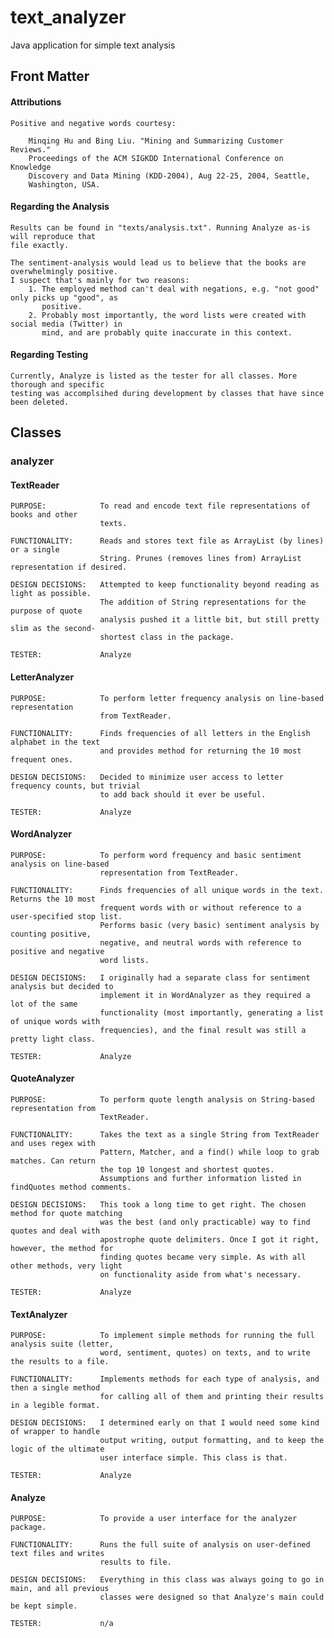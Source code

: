 # text_analyzer
Java application for simple text analysis

## Front Matter

#### Attributions

    Positive and negative words courtesy:
    
        Minqing Hu and Bing Liu. "Mining and Summarizing Customer Reviews." 
        Proceedings of the ACM SIGKDD International Conference on Knowledge 
        Discovery and Data Mining (KDD-2004), Aug 22-25, 2004, Seattle, 
        Washington, USA.
        

#### Regarding the Analysis

    Results can be found in "texts/analysis.txt". Running Analyze as-is will reproduce that
    file exactly.
    
    The sentiment-analysis would lead us to believe that the books are overwhelmingly positive.
    I suspect that's mainly for two reasons:
        1. The employed method can't deal with negations, e.g. "not good" only picks up "good", as
           positive.
        2. Probably most importantly, the word lists were created with social media (Twitter) in 
           mind, and are probably quite inaccurate in this context.


#### Regarding Testing

    Currently, Analyze is listed as the tester for all classes. More thorough and specific
    testing was accomplsihed during development by classes that have since been deleted.


## Classes

### analyzer

#### TextReader

    PURPOSE:            To read and encode text file representations of books and other
                        texts.
    
    FUNCTIONALITY:      Reads and stores text file as ArrayList (by lines) or a single 
                        String. Prunes (removes lines from) ArrayList representation if desired.
    
    DESIGN DECISIONS:   Attempted to keep functionality beyond reading as light as possible.
                        The addition of String representations for the purpose of quote 
                        analysis pushed it a little bit, but still pretty slim as the second-
                        shortest class in the package.
                        
    TESTER:             Analyze
    
    
#### LetterAnalyzer

    PURPOSE:            To perform letter frequency analysis on line-based representation
                        from TextReader.
                        
    FUNCTIONALITY:      Finds frequencies of all letters in the English alphabet in the text
                        and provides method for returning the 10 most frequent ones. 
                        
    DESIGN DECISIONS:   Decided to minimize user access to letter frequency counts, but trivial
                        to add back should it ever be useful.
                        
    TESTER:             Analyze
    

#### WordAnalyzer

    PURPOSE:            To perform word frequency and basic sentiment analysis on line-based
                        representation from TextReader.
                        
    FUNCTIONALITY:      Finds frequencies of all unique words in the text. Returns the 10 most
                        frequent words with or without reference to a user-specified stop list.
                        Performs basic (very basic) sentiment analysis by counting positive, 
                        negative, and neutral words with reference to positive and negative 
                        word lists.
                        
    DESIGN DECISIONS:   I originally had a separate class for sentiment analysis but decided to
                        implement it in WordAnalyzer as they required a lot of the same 
                        functionality (most importantly, generating a list of unique words with
                        frequencies), and the final result was still a pretty light class.
 
    TESTER:             Analyze
    
    
#### QuoteAnalyzer

    PURPOSE:            To perform quote length analysis on String-based representation from
                        TextReader.
    
    FUNCTIONALITY:      Takes the text as a single String from TextReader and uses regex with
                        Pattern, Matcher, and a find() while loop to grab matches. Can return
                        the top 10 longest and shortest quotes.
                        Assumptions and further information listed in findQuotes method comments.
                        
    DESIGN DECISIONS:   This took a long time to get right. The chosen method for quote matching
                        was the best (and only practicable) way to find quotes and deal with
                        apostrophe quote delimiters. Once I got it right, however, the method for
                        finding quotes became very simple. As with all other methods, very light
                        on functionality aside from what's necessary.
                        
    TESTER:             Analyze
    
    
#### TextAnalyzer

    PURPOSE:            To implement simple methods for running the full analysis suite (letter, 
                        word, sentiment, quotes) on texts, and to write the results to a file.
    
    FUNCTIONALITY:      Implements methods for each type of analysis, and then a single method
                        for calling all of them and printing their results in a legible format. 
                        
    DESIGN DECISIONS:   I determined early on that I would need some kind of wrapper to handle
                        output writing, output formatting, and to keep the logic of the ultimate
                        user interface simple. This class is that.
 
    TESTER:             Analyze
    

#### Analyze

    PURPOSE:            To provide a user interface for the analyzer package.
    
    FUNCTIONALITY:      Runs the full suite of analysis on user-defined text files and writes
                        results to file.
                        
    DESIGN DECISIONS:   Everything in this class was always going to go in main, and all previous
                        classes were designed so that Analyze's main could be kept simple.
                        
    TESTER:             n/a
